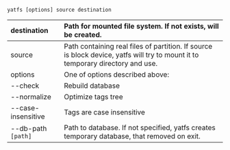 `yatfs [options] source destination`

| destination | Path for mounted file system. If not exists, will be created. |
|:------------|:--------------------------------------------------------------|
| source | Path containing real files of partition. If source is block device, yatfs will try to mount it to temporary directory and use. |
| options | One of options described above: |
| --check | Rebuild database |
| --normalize | Optimize tags tree |
| --case-insensitive | Tags are case insensitive|
| --db-path `[path]` | Path to database. If not specified, yatfs creates temporary database, that removed on exit.|